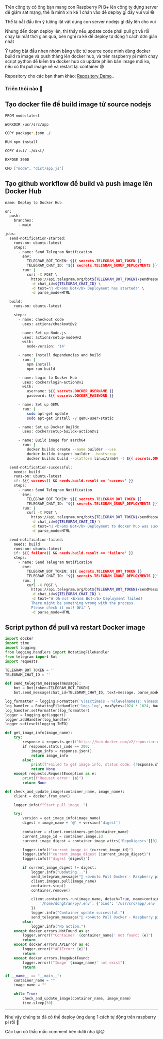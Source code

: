 Trên công ty có ông bạn mang con Raspberry Pi B+ lên công ty dựng server để giám sát mạng, thế là mình xin ké 1 chân vào để deploy gì đấy vui vui 😁

Thế là bắt đầu tìm ý tưởng lặt vặt dựng con server nodejs gì đấy lên cho vui

Nhưng đến đoạn deploy lên, thì thấy nếu update code phải pull git về rồi chạy lại mất thời gian quá, bèn nghĩ ra kế để deploy tự động 1 cách đơn giản nhất 

Ý tưởng bắt đầu nhen nhóm bằng việc từ source code mình dùng docker build ra image và push thẳng lên docker hub, và trên raspberry pi mình chạy script python để kiểm tra docker hub có update phiên bản image mới ko, nếu có thì pull image về và restart lại container 😅

Repository cho các bạn tham khảo: [Repository Demo](https://github.com/dongtranthien/sms-bot)..

### Triển thôi nào 🤪

## Tạo docker file để build image từ source nodejs
```bash
FROM node:latest

WORKDIR /usr/src/app

COPY package*.json ./

RUN npm install

COPY dist/ ./dist/

EXPOSE 3000

CMD ["node", "dist/app.js"]

```

## Tạo github workflow để build và push image lên Docker Hub
```bash
name: Deploy to Docker Hub

on:
  push:
    branches:
      - main

jobs:
  send-notification-started:
    runs-on: ubuntu-latest
    steps:
      - name: Send Telegram Notification
        env:
          TELEGRAM_BOT_TOKEN: ${{ secrets.TELEGRAM_BOT_TOKEN }}
          TELEGRAM_CHAT_ID: "${{ secrets.TELEGRAM_GROUP_DEPLOYMENTS }}"
        run: |
          curl -X POST \
            https://api.telegram.org/bot${TELEGRAM_BOT_TOKEN}/sendMessage \
            -d chat_id=${TELEGRAM_CHAT_ID} \
            -d text="🚀 <b>Sms Bot</b> Deployment has started!" \
            -d parse_mode=HTML

  build:
    runs-on: ubuntu-latest

    steps:
      - name: Checkout code
        uses: actions/checkout@v2

      - name: Set up Node.js
        uses: actions/setup-node@v2
        with:
          node-version: '14'

      - name: Install dependencies and build
        run: |
          npm install
          npm run build

      - name: Login to Docker Hub
        uses: docker/login-action@v1
        with:
          username: ${{ secrets.DOCKER_USERNAME }}
          password: ${{ secrets.DOCKER_PASSWORD }}

      - name: Set up QEMU
        run: |
          sudo apt-get update
          sudo apt-get install -y qemu-user-static

      - name: Set up Docker Buildx
        uses: docker/setup-buildx-action@v1

      - name: Build image for aarch64
        run: |
          docker buildx create --name builder --use
          docker buildx inspect builder --bootstrap
          docker buildx build --platform linux/arm64 -t ${{ secrets.DOCKER_HUB_IMAGE_NAME }}:latest --push .

  send-notification-successful:
    needs: build
    runs-on: ubuntu-latest
    if: ${{ success() && needs.build.result == 'success' }}
    steps:
      - name: Send Telegram Notification
        env:
          TELEGRAM_BOT_TOKEN: ${{ secrets.TELEGRAM_BOT_TOKEN }}
          TELEGRAM_CHAT_ID: "${{ secrets.TELEGRAM_GROUP_DEPLOYMENTS }}"
        run: |
          curl -X POST \
            https://api.telegram.org/bot${TELEGRAM_BOT_TOKEN}/sendMessage \
            -d chat_id=${TELEGRAM_CHAT_ID} \
            -d text="🎉 <b>Sms Bot</b> Deployment to docker hub was successful!" \
            -d parse_mode=HTML

  send-notification-failed:
    needs: build
    runs-on: ubuntu-latest
    if: ${{ failure() && needs.build.result == 'failure' }}
    steps:
      - name: Send Telegram Notification
        env:
          TELEGRAM_BOT_TOKEN: ${{ secrets.TELEGRAM_BOT_TOKEN }}
          TELEGRAM_CHAT_ID: "${{ secrets.TELEGRAM_GROUP_DEPLOYMENTS }}"
        run: |
          curl -X POST \
            https://api.telegram.org/bot${TELEGRAM_BOT_TOKEN}/sendMessage \
            -d chat_id=${TELEGRAM_CHAT_ID} \
            -d text="❌ Oh no! <b>Sms Bot</b> Deployment failed!
            There might be something wrong with the process. 
            Please check it out! 🛠️🔍" \
            -d parse_mode=HTML
```

## Script python để pull và restart Docker image
```python
import docker
import time
import logging
from logging.handlers import RotatingFileHandler
from telegram import Bot
import requests

TELEGRAM_BOT_TOKEN = ''
TELEGRAM_CHAT_ID = ''

def send_telegram_message(message):
    bot = Bot(token=TELEGRAM_BOT_TOKEN)
    bot.send_message(chat_id=TELEGRAM_CHAT_ID, text=message, parse_mode='HTML')

log_formatter = logging.Formatter('%(asctime)s - %(levelname)s: %(message)s')
log_handler = RotatingFileHandler('logs.log', maxBytes=1024 * 1024, backupCount=5)
log_handler.setFormatter(log_formatter)
logger = logging.getLogger()
logger.addHandler(log_handler)
logger.setLevel(logging.INFO)

def get_image_info(image_name):
    try:
        response = requests.get(f"https://hub.docker.com/v2/repositories/{image_name}/tags/latest")
        if response.status_code == 200:
            image_info = response.json()
            return image_info
        else:
            print(f"Failed to get image info, status code: {response.status_code}")
            return None
    except requests.RequestException as e:
        print(f"Request error: {e}")
        return None

def check_and_update_image(container_name, image_name):
    client = docker.from_env()

    logger.info(f"Start pull image..")

    try:
        version = get_image_info(image_name)
        digest = image_name + '@' + version['digest']
        
        container = client.containers.get(container_name)
        current_image_id = container.image.id
        current_image_digest = container.image.attrs['RepoDigests'][0] if 'RepoDigests' in container.image.attrs else None

        logger.info(f"current_image_id {current_image_id}")
        logger.info(f"current_image_digest {current_image_digest}")
        logger.info(f"digest {digest}")

        if current_image_digest != digest:
            logger.info("Updating...")
            send_telegram_message("🚀 <b>Auto Pull Docker - Raspberry pi</b> Deployment has started!")
            client.images.pull(image_name)
            container.stop()
            container.remove()

            client.containers.run(image_name, detach=True, name=container_name, volumes={
                '/home/dongtran/py/.env': {'bind': '/usr/src/app/.env', 'mode': 'rw'}
            })
            logger.info("Container update successful.")
            send_telegram_message("🚀 <b>Auto Pull Docker - Raspberry pi</b> Deployment on raspberry pi sucessful!")
        else:
            logger.info("No action.")
    except docker.errors.NotFound as e:
        logger.error(f"Container '{container_name}' not found: {e}")
        return
    except docker.errors.APIError as e:
        logger.error(f"APIError: {e}")
        return
    except docker.errors.ImageNotFound:
        logger.error(f"Image '{image_name}' not exist")
        return

if __name__ == "__main__":
    container_name = ""
    image_name = ""

    while True:
        check_and_update_image(container_name, image_name)
        time.sleep(30)
```


-----
Như vậy chúng ta đã có thể deploy ứng dụng 1 cách tự động trên raspberry pi rồi 🥲

Các bạn có thắc mắc comment bên dưới nha 😍😍